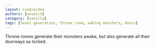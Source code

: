 ```yaml
---
layout: singleidea
authors: [aosdict]
category: [vanilla]
tags: [level generation, throne room, waking monsters, doors]
---
```

Throne rooms generate their monsters awake, but also generate all their doorways as locked.
